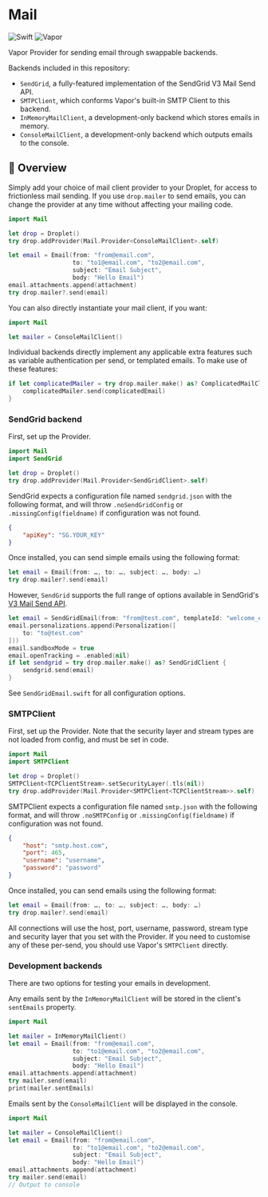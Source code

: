 # Mail

![Swift](http://img.shields.io/badge/swift-3.0-brightgreen.svg)
![Vapor](http://img.shields.io/badge/vapor-1.5-brightgreen.svg)

Vapor Provider for sending email through swappable backends.

Backends included in this repository:

* `SendGrid`, a fully-featured implementation of the SendGrid V3 Mail Send API.
* `SMTPClient`, which conforms Vapor's built-in SMTP Client to this backend.
* `InMemoryMailClient`, a development-only backend which stores emails in memory.
* `ConsoleMailClient`, a development-only backend which outputs emails to the console.

## 📘 Overview

Simply add your choice of mail client provider to your Droplet, for access to
frictionless mail sending. If you use `drop.mailer` to send emails, you can
change the provider at any time without affecting your mailing code.

```Swift
import Mail

let drop = Droplet()
try drop.addProvider(Mail.Provider<ConsoleMailClient>.self)

let email = Email(from: "from@email.com",
                  to: "to1@email.com", "to2@email.com",
                  subject: "Email Subject",
                  body: "Hello Email")
email.attachments.append(attachment)
try drop.mailer?.send(email)
```

You can also directly instantiate your mail client, if you want:

```Swift
import Mail

let mailer = ConsoleMailClient()
```

Individual backends directly implement any applicable extra features such as
variable authentication per send, or templated emails. To make use of these
features:

```Swift
if let complicatedMailer = try drop.mailer.make() as? ComplicatedMailClient {
    complicatedMailer.send(complicatedEmail)
}
```

### SendGrid backend

First, set up the Provider.

```Swift
import Mail
import SendGrid

let drop = Droplet()
try drop.addProvider(Mail.Provider<SendGridClient>.self)
```

SendGrid expects a configuration file named `sendgrid.json` with the following
format, and will throw `.noSendGridConfig` or `.missingConfig(fieldname)` if
configuration was not found.

```json
{
    "apiKey": "SG.YOUR_KEY"
}
```

Once installed, you can send simple emails using the following format:

```Swift
let email = Email(from: …, to: …, subject: …, body: …)
try drop.mailer?.send(email)
```

However, `SendGrid` supports the full range of options available in SendGrid's
[V3 Mail Send API](https://sendgrid.com/docs/API_Reference/Web_API_v3/Mail/index.html).

```Swift
let email = SendGridEmail(from: "from@test.com", templateId: "welcome_email")
email.personalizations.append(Personalization([
    to: "to@test.com"
]))
email.sandboxMode = true
email.openTracking = .enabled(nil)
if let sendgrid = try drop.mailer.make() as? SendGridClient {
    sendgrid.send(email)
}
```

See `SendGridEmail.swift` for all configuration options.

### SMTPClient

First, set up the Provider. Note that the security layer and stream types are
not loaded from config, and must be set in code.

```Swift
import Mail
import SMTPClient

let drop = Droplet()
SMTPClient<TCPClientStream>.setSecurityLayer(.tls(nil))
try drop.addProvider(Mail.Provider<SMTPClient<TCPClientStream>>.self)
```

SMTPClient expects a configuration file named `smtp.json` with the following
format, and will throw `.noSMTPConfig` or `.missingConfig(fieldname)` if
configuration was not found.

```json
{
    "host": "smtp.host.com",
    "port": 465,
    "username": "username",
    "password": "password"
}
```

Once installed, you can send emails using the following format:

```Swift
let email = Email(from: …, to: …, subject: …, body: …)
try drop.mailer?.send(email)
```

All connections will use the host, port, username, password, stream type and
security layer that you set with the Provider. If you need to customise any of
these per-send, you should use Vapor's `SMTPClient` directly.

### Development backends

There are two options for testing your emails in development.

Any emails sent by the `InMemoryMailClient` will be stored in the client's
`sentEmails` property.

```Swift
import Mail

let mailer = InMemoryMailClient()
let email = Email(from: "from@email.com",
                  to: "to1@email.com", "to2@email.com",
                  subject: "Email Subject",
                  body: "Hello Email")
email.attachments.append(attachment)
try mailer.send(email)
print(mailer.sentEmails)
```

Emails sent by the `ConsoleMailClient` will be displayed in the console.

```Swift
import Mail

let mailer = ConsoleMailClient()
let email = Email(from: "from@email.com",
                  to: "to1@email.com", "to2@email.com",
                  subject: "Email Subject",
                  body: "Hello Email")
email.attachments.append(attachment)
try mailer.send(email)
// Output to console
```
